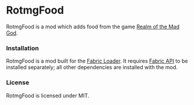 # RotmgFood
RotmgFood is a mod which adds food from the game [Realm of the Mad God](https://www.realmofthemadgod.com/).

### Installation
RotmgFood is a mod built for the [Fabric Loader](https://fabricmc.net/). It requires [Fabric API](https://www.curseforge.com/minecraft/mc-mods/fabric-api) to be installed separately; all other dependencies are installed with the mod.

### License
RotmgFood is licensed under MIT.
